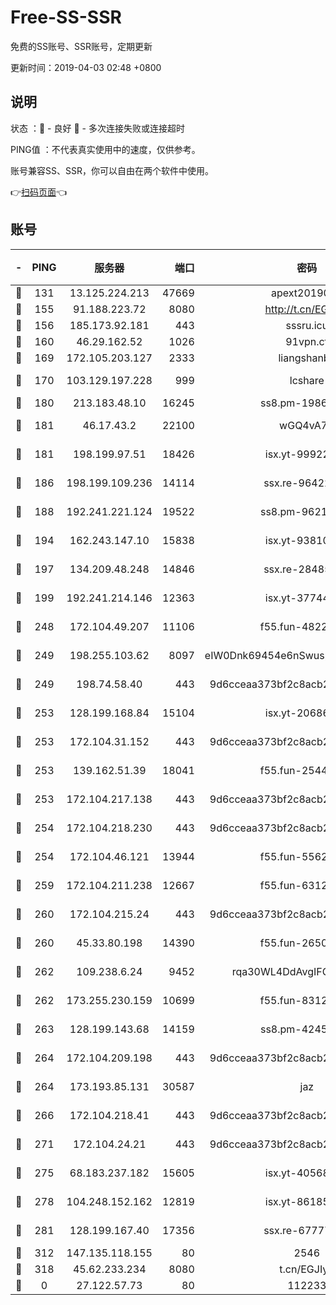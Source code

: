 # Free-SS-SSR

免费的SS账号、SSR账号，定期更新

更新时间：2019-04-03 02:48 +0800

## 说明

状态     ：🙂 - 良好 🙁 - 多次连接失败或连接超时

PING值   ：不代表真实使用中的速度，仅供参考。

账号兼容SS、SSR，你可以自由在两个软件中使用。

👉[扫码页面](https://liesauer.github.io/Free-SS-SSR/)👈

## 账号

|-|PING|服务器|端口|密码|加密方式|区域|
|:----:|:----:|:-----:|-----:|:----:|:----:|:----:|
|🙂|131|13.125.224.213|47669|apext2019001|chacha20|KR|
|🙂|155|91.188.223.72|8080|http://t.cn/EGJIyrl|rc4-md5|RU|
|🙂|156|185.173.92.181|443|sssru.icu|rc4-md5|RU|
|🙂|160|46.29.162.52|1026|91vpn.cf|rc4-md5|RU|
|🙂|169|172.105.203.127|2333|liangshanbo|chacha20|JP|
|🙂|170|103.129.197.228|999|lcshare|aes-256-cfb|US|
|🙂|180|213.183.48.10|16245|ss8.pm-19866827|rc4-md5|RU|
|🙂|181|46.17.43.2|22100|wGQ4vA7D|aes-256-gcm|RU|
|🙂|181|198.199.97.51|18426|isx.yt-99922501|aes-256-cfb|US|
|🙂|186|198.199.109.236|14114|ssx.re-96422540|aes-256-cfb|US|
|🙂|188|192.241.221.124|19522|ss8.pm-96213519|aes-256-cfb|US|
|🙂|194|162.243.147.10|15838|isx.yt-93810890|aes-256-cfb|US|
|🙂|197|134.209.48.248|14846|ssx.re-28485057|aes-256-cfb|US|
|🙂|199|192.241.214.146|12363|isx.yt-37744091|aes-256-cfb|US|
|🙂|248|172.104.49.207|11106|f55.fun-48229591|aes-256-cfb|SG|
|🙂|249|198.255.103.62|8097|eIW0Dnk69454e6nSwuspv9DmS201tQ0D|aes-256-cfb|US|
|🙂|249|198.74.58.40|443|9d6cceaa373bf2c8acb22e60b6a58be6|aes-256-cfb|US|
|🙂|253|128.199.168.84|15104|isx.yt-20686254|aes-256-cfb|SG|
|🙂|253|172.104.31.152|443|9d6cceaa373bf2c8acb22e60b6a58be6|aes-256-cfb|US|
|🙂|253|139.162.51.39|18041|f55.fun-25447232|aes-256-cfb|SG|
|🙂|253|172.104.217.138|443|9d6cceaa373bf2c8acb22e60b6a58be6|aes-256-cfb|US|
|🙂|254|172.104.218.230|443|9d6cceaa373bf2c8acb22e60b6a58be6|aes-256-cfb|US|
|🙂|254|172.104.46.121|13944|f55.fun-55622382|aes-256-cfb|SG|
|🙂|259|172.104.211.238|12667|f55.fun-63129226|aes-256-cfb|US|
|🙂|260|172.104.215.24|443|9d6cceaa373bf2c8acb22e60b6a58be6|aes-256-cfb|US|
|🙂|260|45.33.80.198|14390|f55.fun-26508924|aes-256-cfb|US|
|🙂|262|109.238.6.24|9452|rqa30WL4DdAvgIFG6Fs3znzTa|aes-256-cfb|FR|
|🙂|262|173.255.230.159|10699|f55.fun-83126038|aes-256-cfb|US|
|🙂|263|128.199.143.68|14159|ss8.pm-42455845|aes-256-cfb|SG|
|🙂|264|172.104.209.198|443|9d6cceaa373bf2c8acb22e60b6a58be6|aes-256-cfb|US|
|🙂|264|173.193.85.131|30587|jaz|aes-256-cfb|US|
|🙂|266|172.104.218.41|443|9d6cceaa373bf2c8acb22e60b6a58be6|aes-256-cfb|US|
|🙂|271|172.104.24.21|443|9d6cceaa373bf2c8acb22e60b6a58be6|aes-256-cfb|US|
|🙂|275|68.183.237.182|15605|isx.yt-40568030|aes-256-cfb|SG|
|🙂|278|104.248.152.162|12819|isx.yt-86185097|aes-256-cfb|SG|
|🙂|281|128.199.167.40|17356|ssx.re-67777927|aes-256-cfb|SG|
|🙂|312|147.135.118.155|80|2546|chacha20|US|
|🙂|318|45.62.233.234|8080|t.cn/EGJIyrl|rc4-md5|CA|
|🙁|0|27.122.57.73|80|112233|chacha20|HK|
